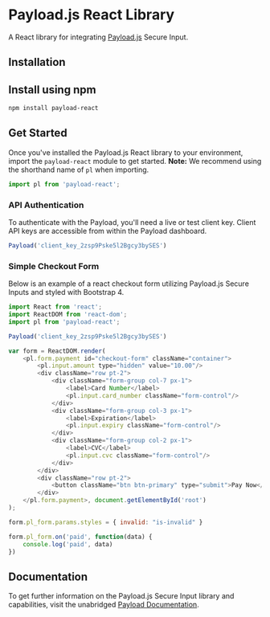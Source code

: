 # Payload.js React Library

A React library for integrating [Payload.js](https://docs.payload.co/#secure-input) Secure Input.

## Installation

## Install using npm

```bash
npm install payload-react
```

## Get Started

Once you've installed the Payload.js React library to your environment,
import the `payload-react` module to get started. **Note:** We recommend
using the shorthand name of `pl` when importing.

```javascript
import pl from 'payload-react';
```

### API Authentication

To authenticate with the Payload, you'll need a live or test client key. Client API
keys are accessible from within the Payload dashboard.

```javascript
Payload('client_key_2zsp9Pske5l2Bgcy3bySES')
```

### Simple Checkout Form

Below is an example of a react checkout form utilizing Payload.js Secure Inputs and styled
with Bootstrap 4.

```javascript
import React from 'react';
import ReactDOM from 'react-dom';
import pl from 'payload-react';

Payload('client_key_2zsp9Pske5l2Bgcy3bySES')

var form = ReactDOM.render(
	<pl.form.payment id="checkout-form" className="container">
		<pl.input.amount type="hidden" value="10.00"/>
		<div className="row pt-2">
			<div className="form-group col-7 px-1">
				<label>Card Number</label>
				<pl.input.card_number className="form-control"/>
			</div>
			<div className="form-group col-3 px-1">
				<label>Expiration</label>
				<pl.input.expiry className="form-control"/>
			</div>
			<div className="form-group col-2 px-1">
				<label>CVC</label>
				<pl.input.cvc className="form-control"/>
			</div>
		</div>
		<div className="row pt-2">
			<button className="btn btn-primary" type="submit">Pay Now</button>
		</div>
	</pl.form.payment>, document.getElementById('root')
);

form.pl_form.params.styles = { invalid: "is-invalid" }

form.pl_form.on('paid', function(data) {
	console.log('paid', data)
})
```

## Documentation

To get further information on the Payload.js Secure Input library and capabilities,
visit the unabridged [Payload Documentation](https://docs.payload.co/?javascript).
